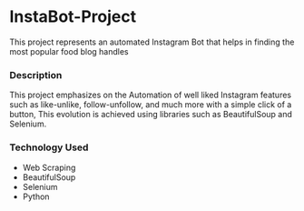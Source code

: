# InstaBot-Project
This project represents an automated Instagram Bot that helps in finding the most popular food blog handles

### Description

This project emphasizes on the Automation of well liked Instagram features such as like-unlike, follow-unfollow, and much more with a simple click of a button, This evolution is achieved using libraries such as BeautifulSoup and Selenium.

### Technology Used

* Web Scraping
* BeautifulSoup
* Selenium
* Python



